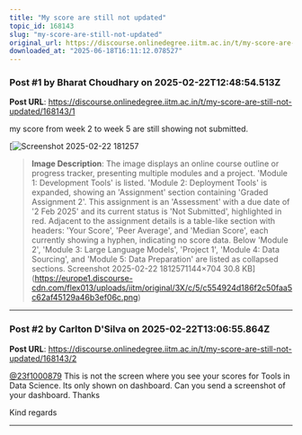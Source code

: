 ```yaml
---
title: "My score are still not updated"
topic_id: 168143
slug: "my-score-are-still-not-updated"
original_url: https://discourse.onlinedegree.iitm.ac.in/t/my-score-are-still-not-updated/168143
downloaded_at: "2025-06-18T16:11:12.078527"
---
```


### Post #1 by Bharat Choudhary on 2025-02-22T12:48:54.513Z
**Post URL**: https://discourse.onlinedegree.iitm.ac.in/t/my-score-are-still-not-updated/168143/1

my score from week 2 to week 5 are still showing not submitted.

[![Screenshot 2025-02-22 181257](https://europe1.discourse-cdn.com/flex013/uploads/iitm/optimized/3X/c/5/c554924d186f2c50faa5c62af45129a46b3ef06c_2_690x424.png)

> **Image Description**: The image displays an online course outline or progress tracker, presenting multiple modules and a project. 'Module 1: Development Tools' is listed. 'Module 2: Deployment Tools' is expanded, showing an 'Assignment' section containing 'Graded Assignment 2'. This assignment is an 'Assessment' with a due date of '2 Feb 2025' and its current status is 'Not Submitted', highlighted in red. Adjacent to the assignment details is a table-like section with headers: 'Your Score', 'Peer Average', and 'Median Score', each currently showing a hyphen, indicating no score data. Below 'Module 2', 'Module 3: Large Language Models', 'Project 1', 'Module 4: Data Sourcing', and 'Module 5: Data Preparation' are listed as collapsed sections.
Screenshot 2025-02-22 1812571144×704 30.8 KB](https://europe1.discourse-cdn.com/flex013/uploads/iitm/original/3X/c/5/c554924d186f2c50faa5c62af45129a46b3ef06c.png)

---

### Post #2 by Carlton D'Silva on 2025-02-22T13:06:55.864Z
**Post URL**: https://discourse.onlinedegree.iitm.ac.in/t/my-score-are-still-not-updated/168143/2

[@23f1000879](/u/23f1000879)
 This is not the screen where you see your scores for Tools in Data Science. Its only shown on dashboard. Can you send a screenshot of your dashboard. Thanks

Kind regards

---
